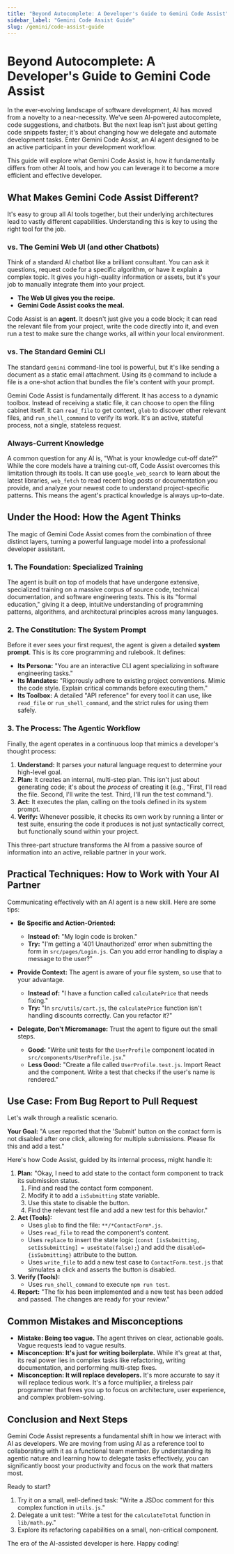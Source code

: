 ```yaml
---
title: "Beyond Autocomplete: A Developer's Guide to Gemini Code Assist"
sidebar_label: "Gemini Code Assist Guide"
slug: /gemini/code-assist-guide
---
```


# Beyond Autocomplete: A Developer's Guide to Gemini Code Assist

In the ever-evolving landscape of software development, AI has moved from a novelty to a near-necessity. We've seen AI-powered autocomplete, code suggestions, and chatbots. But the next leap isn't just about getting code snippets faster; it's about changing how we delegate and automate development tasks. Enter Gemini Code Assist, an AI agent designed to be an active participant in your development workflow.

This guide will explore what Gemini Code Assist is, how it fundamentally differs from other AI tools, and how you can leverage it to become a more efficient and effective developer.

## What Makes Gemini Code Assist Different?

It's easy to group all AI tools together, but their underlying architectures lead to vastly different capabilities. Understanding this is key to using the right tool for the job.

### vs. The Gemini Web UI (and other Chatbots)

Think of a standard AI chatbot like a brilliant consultant. You can ask it questions, request code for a specific algorithm, or have it explain a complex topic. It gives you high-quality information or assets, but it's your job to manually integrate them into your project.

*   **The Web UI gives you the recipe.**
*   **Gemini Code Assist cooks the meal.**

Code Assist is an **agent**. It doesn't just give you a code block; it can read the relevant file from your project, write the code directly into it, and even run a test to make sure the change works, all within your local environment.

### vs. The Standard Gemini CLI

The standard `gemini` command-line tool is powerful, but it's like sending a document as a static email attachment. Using its `@` command to include a file is a one-shot action that bundles the file's content with your prompt.

Gemini Code Assist is fundamentally different. It has access to a dynamic toolbox. Instead of receiving a static file, it can choose to open the filing cabinet itself. It can `read_file` to get context, `glob` to discover other relevant files, and `run_shell_command` to verify its work. It's an active, stateful process, not a single, stateless request.

### Always-Current Knowledge

A common question for any AI is, "What is your knowledge cut-off date?" While the core models have a training cut-off, Code Assist overcomes this limitation through its tools. It can use `google_web_search` to learn about the latest libraries, `web_fetch` to read recent blog posts or documentation you provide, and analyze your newest code to understand project-specific patterns. This means the agent's practical knowledge is always up-to-date.

## Under the Hood: How the Agent Thinks

The magic of Gemini Code Assist comes from the combination of three distinct layers, turning a powerful language model into a professional developer assistant.

### 1. The Foundation: Specialized Training

The agent is built on top of models that have undergone extensive, specialized training on a massive corpus of source code, technical documentation, and software engineering texts. This is its "formal education," giving it a deep, intuitive understanding of programming patterns, algorithms, and architectural principles across many languages.

### 2. The Constitution: The System Prompt

Before it ever sees your first request, the agent is given a detailed **system prompt**. This is its core programming and rulebook. It defines:
*   **Its Persona:** "You are an interactive CLI agent specializing in software engineering tasks."
*   **Its Mandates:** "Rigorously adhere to existing project conventions. Mimic the code style. Explain critical commands before executing them."
*   **Its Toolbox:** A detailed "API reference" for every tool it can use, like `read_file` or `run_shell_command`, and the strict rules for using them safely.

### 3. The Process: The Agentic Workflow

Finally, the agent operates in a continuous loop that mimics a developer's thought process:
1.  **Understand:** It parses your natural language request to determine your high-level goal.
2.  **Plan:** It creates an internal, multi-step plan. This isn't just about generating code; it's about the *process* of creating it (e.g., "First, I'll read the file. Second, I'll write the test. Third, I'll run the test command.").
3.  **Act:** It executes the plan, calling on the tools defined in its system prompt.
4.  **Verify:** Whenever possible, it checks its own work by running a linter or test suite, ensuring the code it produces is not just syntactically correct, but functionally sound within your project.

This three-part structure transforms the AI from a passive source of information into an active, reliable partner in your work.

## Practical Techniques: How to Work with Your AI Partner

Communicating effectively with an AI agent is a new skill. Here are some tips:

*   **Be Specific and Action-Oriented:**
    *   **Instead of:** "My login code is broken."
    *   **Try:** "I'm getting a '401 Unauthorized' error when submitting the form in `src/pages/Login.js`. Can you add error handling to display a message to the user?"

*   **Provide Context:** The agent is aware of your file system, so use that to your advantage.
    *   **Instead of:** "I have a function called `calculatePrice` that needs fixing."
    *   **Try:** "In `src/utils/cart.js`, the `calculatePrice` function isn't handling discounts correctly. Can you refactor it?"

*   **Delegate, Don't Micromanage:** Trust the agent to figure out the small steps.
    *   **Good:** "Write unit tests for the `UserProfile` component located in `src/components/UserProfile.jsx`."
    *   **Less Good:** "Create a file called `UserProfile.test.js`. Import React and the component. Write a test that checks if the user's name is rendered."

## Use Case: From Bug Report to Pull Request

Let's walk through a realistic scenario.

**Your Goal:** "A user reported that the 'Submit' button on the contact form is not disabled after one click, allowing for multiple submissions. Please fix this and add a test."

Here's how Code Assist, guided by its internal process, might handle it:

1.  **Plan:** "Okay, I need to add state to the contact form component to track its submission status.
    1.  Find and read the contact form component.
    2.  Modify it to add a `isSubmitting` state variable.
    3.  Use this state to disable the button.
    4.  Find the relevant test file and add a new test for this behavior."
2.  **Act (Tools):**
    *   Uses `glob` to find the file: `**/*ContactForm*.js`.
    *   Uses `read_file` to read the component's content.
    *   Uses `replace` to insert the state logic (`const [isSubmitting, setIsSubmitting] = useState(false);`) and add the `disabled={isSubmitting}` attribute to the button.
    *   Uses `write_file` to add a new test case to `ContactForm.test.js` that simulates a click and asserts the button is disabled.
3.  **Verify (Tools):**
    *   Uses `run_shell_command` to execute `npm run test`.
4.  **Report:** "The fix has been implemented and a new test has been added and passed. The changes are ready for your review."

## Common Mistakes and Misconceptions

*   **Mistake: Being too vague.** The agent thrives on clear, actionable goals. Vague requests lead to vague results.
*   **Misconception: It's just for writing boilerplate.** While it's great at that, its real power lies in complex tasks like refactoring, writing documentation, and performing multi-step fixes.
*   **Misconception: It will replace developers.** It's more accurate to say it will replace tedious work. It's a force multiplier, a tireless pair programmer that frees you up to focus on architecture, user experience, and complex problem-solving.

## Conclusion and Next Steps

Gemini Code Assist represents a fundamental shift in how we interact with AI as developers. We are moving from using AI as a reference tool to collaborating with it as a functional team member. By understanding its agentic nature and learning how to delegate tasks effectively, you can significantly boost your productivity and focus on the work that matters most.

Ready to start?
1.  Try it on a small, well-defined task: "Write a JSDoc comment for this complex function in `utils.js`."
2.  Delegate a unit test: "Write a test for the `calculateTotal` function in `lib/math.py`."
3.  Explore its refactoring capabilities on a small, non-critical component.

The era of the AI-assisted developer is here. Happy coding!
